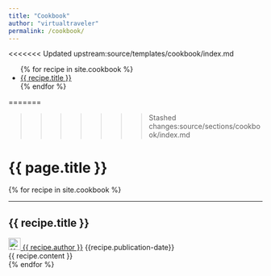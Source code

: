 ```yaml
---
title: "Cookbook" 
author: "virtualtraveler"
permalink: /cookbook/
---
```


<<<<<<< Updated upstream:source/templates/cookbook/index.md
<div class="article-index">
    <ul>
        {% for recipe in site.cookbook %}
            <li>
                <a href="#{{ recipe.label-id }}">{{ recipe.title }}</a>
            </li>
        {% endfor %}
    </ul>
</div>


=======
>>>>>>> Stashed changes:source/sections/cookbook/index.md
# {{ page.title }}

{% for recipe in site.cookbook %}
<article>
    <hr>
    <h2 id="{{recipe.label-id}}">{{ recipe.title }}</h2>
    <div class="article-meta">
        <a href="{{ page.github-url }}{{ recipe.author }}" class="post-author">
        <img src="{{ page.github-url }}{{ recipe.author }}.png" class="avatar" alt="{{ recipe.author }} avatar" width="24" height="24">
        {{ recipe.author }}</a>	
        <span class="date">{{recipe.publication-date}}</span>
    </div>
    <div class="article-content">
        {{ recipe.content }}
    </div>
</article>
{% endfor %}